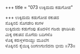 +++
title = "073 ಉಕ್ಕಿದುದು ಕಡುಗೋಪ"

+++
ಉಕ್ಕಿದುದು ಕಡುಗೋಪ ರಕುತದ  
ಸೊಕ್ಕಿನಲಿ ಸೊಗಡೇರಿ ಕಂಗಳ  
ಲುಕ್ಕಿದುದು ಕಡುಗೆಂಪು ತೊದಳಿನ ಗಜರು ಘಾಡಿಸಿತು  
ಮಿಕ್ಕ ರಕುತವ ಮೊಗೆದು ಬದಿಗಳೊ  
ಳೊಕ್ಕ ಕರುಳ್ಗಳನಾಯ್ದು ಮೂಲೆಗ  
ಳೊಕ್ಕಿನಲಿ ಕೈಯಿಕ್ಕಿ ರಿಂಗಣಗುಣಿದನಾ ಭೀಮ      ॥73॥